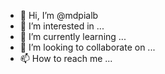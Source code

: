 - 👋 Hi, I’m @mdpialb
- 👀 I’m interested in ...
- 🌱 I’m currently learning ...
- 💞️ I’m looking to collaborate on ...
- 📫 How to reach me ...

<!---
mdpialb/mdpialb is a ✨ special ✨ repository because its `README.md` (this file) appears on your GitHub profile.
You can click the Preview link to take a look at your changes.
--->

